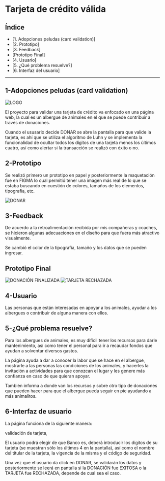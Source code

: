 # Tarjeta de crédito válida

## Índice

* [1. Adopciones peludas (card validation)] 
* [2. Prototipo] 
* [3. Feedback]
* [Prototipo Final]
* [4. Usuario]
* [5. ¿Qué problema resuelve?]
* [6. Interfaz del usuario]

***

## 1-Adopciones peludas (card validation)

![LOGO](https://user-images.githubusercontent.com/108847679/179627535-404f85fe-59dd-40fe-a748-a489478d895b.png)

El proyecto para validar una tarjeta de crédito va enfocado en una página web,
la cual es un albergue de animales en el que se puede contribuir a través de 
donaciones. 

Cuando el ususario decide DONAR se abre la pantalla para que valide la tarjeta, 
es ahí que se utiliza el algoritmo de Luhn y se implementa la funcionalidad de ocultar
todos los dígitos de una tarjeta menos los últimos cuatro, así como alertar si 
la transacción se realizó con éxito o no.

## 2-Prototipo

Se realizó primero un prototipo en papel y posteriormente la maquetación fue en FIGMA
lo cual permitió tener una imagen más real de lo que se estaba buscando en
cuestión de colores, tamaños de los elementos, tipografía, etc.

![DONAR](https://user-images.githubusercontent.com/108847679/179628029-55da1142-33f5-4912-a00a-4dd916a77092.jpg)

## 3-Feedback 

De acuerdo a la retroalimentación recibida por mis compañeras y coaches, se hicieron algunas adecuaciones
en el diseño para que fuera más atractivo visualmente.

Se cambió el color de la tipografía, tamaño y los datos que se pueden ingresar. 

## Prototipo Final 
![DONACIÓN FINALIZADA](https://user-images.githubusercontent.com/108847679/179628060-3827cab6-7cfd-4240-8628-5c62accb8fde.jpg)
![TARJETA RECHAZADA](https://user-images.githubusercontent.com/108847679/179628073-dd9d4934-b2af-4fb1-8be3-eb282edae9cd.jpg)

## 4-Usuario
Las personas que están interesadas en apoyar a los animales, ayudar a los albergues o contribuir 
de alguna manera con ellos. 

## 5-¿Qué problema resuelve?
Para los albergues de animales, es muy difícil tener los recursos para darle mantenimiento, 
así como tener el personal para ir a recaudar fondos que ayudan a solventar diversos gastos.

La página ayuda a dar a conocer la labor que se hace en el albergue, mostrarle a las 
personas las condiciones de los animales, y hacerles la invitación a actividades para
que conozcan el lugar y les genere más confianza en caso de que quieran apoyar.

También informa a donde van los recursos y sobre otro tipo de donaciones que pueden
hacer para que el albergue pueda seguir en pie ayudando a más animalitos.

## 6-Interfaz de usuario

La página funciona de la siguiente manera:

validación de tarjeta,

El usuario podrá elegir de que Banco es, deberá introducir los dígitos de su tarjeta 
(se muestran sólo los últimos 4 en la pantalla), así como el nombre del titular 
de la tarjeta, la vigencia de la misma y el código de seguridad.

Una vez que el usuario da click en DONAR, se validarán los datos y posteriormente
se leerá en pantalla si la DONACIÓN fue EXITOSA o la TARJETA fue RECHAZADA, depende de cual 
sea el caso.




